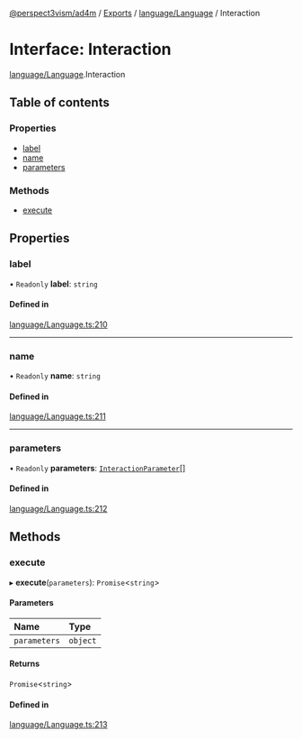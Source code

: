 [@perspect3vism/ad4m](../README.md) / [Exports](../modules.md) / [language/Language](../modules/language_Language.md) / Interaction

# Interface: Interaction

[language/Language](../modules/language_Language.md).Interaction

## Table of contents

### Properties

- [label](language_Language.Interaction.md#label)
- [name](language_Language.Interaction.md#name)
- [parameters](language_Language.Interaction.md#parameters)

### Methods

- [execute](language_Language.Interaction.md#execute)

## Properties

### label

• `Readonly` **label**: `string`

#### Defined in

[language/Language.ts:210](https://github.com/perspect3vism/ad4m/blob/6c5aaad/src/language/Language.ts#L210)

___

### name

• `Readonly` **name**: `string`

#### Defined in

[language/Language.ts:211](https://github.com/perspect3vism/ad4m/blob/6c5aaad/src/language/Language.ts#L211)

___

### parameters

• `Readonly` **parameters**: [`InteractionParameter`](../classes/language_Language.InteractionParameter.md)[]

#### Defined in

[language/Language.ts:212](https://github.com/perspect3vism/ad4m/blob/6c5aaad/src/language/Language.ts#L212)

## Methods

### execute

▸ **execute**(`parameters`): `Promise`<`string`\>

#### Parameters

| Name | Type |
| :------ | :------ |
| `parameters` | `object` |

#### Returns

`Promise`<`string`\>

#### Defined in

[language/Language.ts:213](https://github.com/perspect3vism/ad4m/blob/6c5aaad/src/language/Language.ts#L213)
